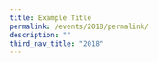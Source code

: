 ```yaml
---
title: Example Title
permalink: /events/2018/permalink/
description: ""
third_nav_title: "2018"
---
```

